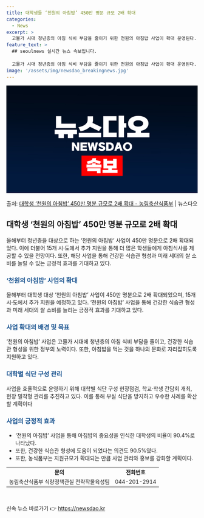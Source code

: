 ```yaml
---
title: 대학생들 ‘천원의 아침밥’ 450만 명분 규모 2배 확대
categories:
  - News
excerpt: >
  고물가 시대 청년층의 아침 식비 부담을 줄이기 위한 천원의 아침밥 사업이 확대 운영된다. 농림축산식품부는 대…
feature_text: >
  ## seoulnews 실시간 뉴스 속보입니다.

  고물가 시대 청년층의 아침 식비 부담을 줄이기 위한 천원의 아침밥 사업이 확대 운영된다. 농림축산식품부는 대…
image: '/assets/img/newsdao_breakingnews.jpg'
---
```


![뉴스다오 속보](/assets/img/newsdao_breakingnews.jpg)

<p>출처: <a href="https://newsdao.kr/3029" rel="dofollow">대학생 ‘천원의 아침밥’ 450만 명분 규모로 2배 확대 - 농림축산식품부</a> | 뉴스다오</p>

<h2 data-ke-size="size26">대학생 ‘천원의 아침밥’ 450만 명분 규모로 2배 확대</h2> 
<p data-ke-size="size16">올해부터 청년층을 대상으로 하는 ‘천원의 아침밥’ 사업이 450만 명분으로 2배 확대되었다. 이에 더불어 15개 시·도에서 추가 지원을 통해 더 많은 학생들에게 아침식사를 제공할 수 있을 전망이다. 또한, 해당 사업을 통해 건강한 식습관 형성과 미래 세대의 쌀 소비를 늘릴 수 있는 긍정적 효과를 기대하고 있다.</p>
<h3><b><span style="color: #1a5490;">‘천원의 아침밥’ 사업의 확대</span></b></h3>
<p data-ke-size="size16">올해부터 대학생 대상 ‘천원의 아침밥’ 사업이 450만 명분으로 2배 확대되었으며, 15개 시·도에서 추가 지원을 예정하고 있다. ‘천원의 아침밥’ 사업을 통해 건강한 식습관 형성과 미래 세대의 쌀 소비를 늘리는 긍정적 효과를 기대하고 있다.</p>
<h3><b><span style="color: #1a5490;">사업 확대의 배경 및 목표</span></b></h3>
<p data-ke-size="size16">‘천원의 아침밥’ 사업은 고물가 시대에 청년층의 아침 식비 부담을 줄이고, 건강한 식습관 형성을 위한 정부의 노력이다. 또한, 아침밥을 먹는 것을 하나의 문화로 자리잡히도록 지원하고 있다.</p>
<h3><b><span style="color: #1a5490;">대학별 식단 구성 관리</span></b></h3>
<p data-ke-size="size16">사업을 효율적으로 운영하기 위해 대학별 식단 구성 현장점검, 학교·학생 간담회 개최, 현장 밀착형 관리를 추진하고 있다. 이를 통해 부실 식단을 방지하고 우수한 사례를 확산할 계획이다</p>
<h3><b><span style="color: #1a5490;">사업의 긍정적 효과</span></b></h3>
<ul>
<li>‘천원의 아침밥’ 사업을 통해 아침밥의 중요성을 인식한 대학생의 비율이 90.4%로 나타났다.</li>
<li>또한, 건강한 식습관 형성에 도움이 되었다는 의견도 90.5%였다.</li>
<li>또한, 농식품부는 지원규모가 확대되는 만큼 사업 관리와 홍보를 강화할 계획이다.</li>
</ul>
<table>
<tbody>
<tr>
<td style="text-align: center; height: 17px;"><b>문의</b></td>
<td style="text-align: center; height: 17px;"><b>전화번호</b></td>
</tr>
<tr>
<td style="text-align: center; height: 17px;">농림축산식품부 식량정책관실 전략작물육성팀</td>
<td style="text-align: center; height: 17px;">044-201-2914</td>
</tr>
</tbody>
</table>
<p data-ke-size="size16">&nbsp;</p> 

신속 뉴스 바로가기 👉 <a href="https://newsdao.kr" rel="dofollow">https://newsdao.kr</a>


